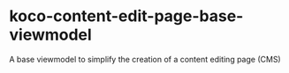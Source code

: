 # koco-content-edit-page-base-viewmodel
A base viewmodel to simplify the creation of a content editing page (CMS)
